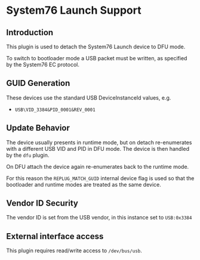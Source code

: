 System76 Launch Support
=================

Introduction
------------

This plugin is used to detach the System76 Launch device to DFU mode.

To switch to bootloader mode a USB packet must be written, as specified by the
System76 EC protocol.

GUID Generation
---------------

These devices use the standard USB DeviceInstanceId values, e.g.

 * `USB\VID_3384&PID_0001&REV_0001`

Update Behavior
---------------

The device usually presents in runtime mode, but on detach re-enumerates with a
different USB VID and PID in DFU mode. The device is then handled by the `dfu`
plugin.

On DFU attach the device again re-enumerates back to the runtime mode.

For this reason the `REPLUG_MATCH_GUID` internal device flag is used so that
the bootloader and runtime modes are treated as the same device.

Vendor ID Security
------------------

The vendor ID is set from the USB vendor, in this instance set to `USB:0x3384`

External interface access
-------------------------
This plugin requires read/write access to `/dev/bus/usb`.
